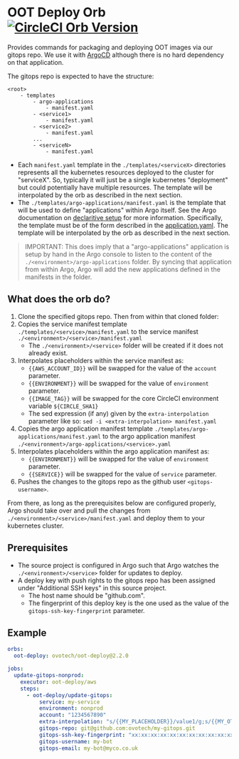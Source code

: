 # OOT Deploy Orb [![CircleCI Orb Version](https://img.shields.io/badge/endpoint.svg?url=https://badges.circleci.io/orb/ovotech/oot-deploy)](https://circleci.com/orbs/registry/orb/ovotech/oot-deploy)

Provides commands for packaging and deploying OOT images via our gitops repo. We use it with [ArgoCD](https://argoproj.github.io/argo-cd/) although
there is no hard dependency on that application.

The gitops repo is expected to have the structure:

```
<root>
    - templates
        - argo-applications
            - manifest.yaml
        - <service1>
            - manifest.yaml
        - <service2>
            - manifest.yaml
        ...
        - <serviceN>
            - manifest.yaml
```

- Each `manifest.yaml` template in the `./templates/<serviceX>` directories represents all the kubernetes resources deployed
  to the cluster for "serviceX". So, typically it will just be a single kubernetes "deployment" but could potentially have multiple resources.
  The template will be interpolated by the orb as described in the next section.
- The `./templates/argo-applications/manifest.yaml` is the template that will be used to define "applications" within Argo itself. See
  the Argo documentation on [declaritive setup](https://argoproj.github.io/argo-cd/operator-manual/declarative-setup) for more information. Specifically,
  the template must be of the form described in the [application.yaml](https://argoproj.github.io/argo-cd/operator-manual/application.yaml). The
  template will be interpolated by the orb as described in the next section.

> IMPORTANT: This does imply that a "argo-applications" application is setup by hand in the Argo console to listen to the
> content of the `./<environment>/argo-applications` folder. By syncing that application from within Argo, Argo will add
> the new applications defined in the manifests in the folder.

## What does the orb do?

1. Clone the specified gitops repo. Then from within that cloned folder:
2. Copies the service manifest template `./templates/<service>/manifest.yaml` to the service manifest `./<environment>/<service>/manifest.yaml`
   - The `./<environment>/<service>` folder will be created if it does not already exist.
3. Interpolates placeholders within the service manifest as:
   - `{{AWS_ACCOUNT_ID}}` will be swapped for the value of the `account` parameter.
   - `{{ENVIRONMENT}}` will be swapped for the value of `environment` parameter.
   - `{{IMAGE_TAG}}` will be swapped for the core CircleCI environment variable `${CIRCLE_SHA1}`
   - The sed expression (if any) given by the `extra-interpolation` parameter like so: `sed -i <extra-interpolation> manifest.yaml`
4. Copies the argo application manifest template `./templates/argo-applications/manifest.yaml` to the argo application manifest `./<environment>/argo-applications/<service>.yaml`
5. Interpolates placeholders within the argo application manifest as:
   - `{{ENVIRONMENT}}` will be swapped for the value of `environment` parameter.
   - `{{SERVICE}}` will be swapped for the value of `service` parameter.
6. Pushes the changes to the gitops repo as the github user `<gitops-username>`.

From there, as long as the prerequisites below are configured properly, Argo should take over and pull the changes from `./<environment>/<service>/manifest.yaml`
and deploy them to your kubernetes cluster.

## Prerequisites

- The source project is configured in Argo such that Argo watches the `./<environment>/<service>` folder for updates to deploy.
- A deploy key with push rights to the gitops repo has been assigned under "Additional SSH keys" in this source project.
  - The host name should be "github.com".
  - The fingerprint of this deploy key is the one used as the value of the `gitops-ssh-key-fingerprint` parameter.

## Example

```yaml
orbs:
  oot-deploy: ovotech/oot-deploy@2.2.0

jobs:
  update-gitops-nonprod:
    executor: oot-deploy/aws
    steps:
      - oot-deploy/update-gitops:
          service: my-service
          environment: nonprod
          account: "1234567890"
          extra-interpolation: "s/{{MY_PLACEHOLDER}}/value1/g;s/{{MY_OTHER_PLACEHOLDER}}/value2/g"
          gitops-repo: git@github.com:ovotech/my-gitops.git
          gitops-ssh-key-fingerprint: "xx:xx:xx:xx:xx:xx:xx:xx:xx:xx:xx:xx:xx:xx:xx:xx"
          gitops-username: my-bot
          gitops-email: my-bot@myco.co.uk
```
